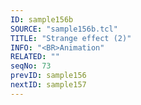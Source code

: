 ```yaml
---
ID: sample156b
SOURCE: "sample156b.tcl"
TITLE: "Strange effect (2)"
INFO: "<BR>Animation"
RELATED: ""
seqNo: 73
prevID: sample156
nextID: sample157
---
```

